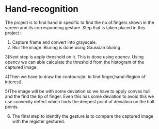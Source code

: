 # Hand-recognition
The project is to find hand in specific to find the no.of.fingers shown in the screen and its corresponding gesture.
Step that is taken placed in this project :

1) Capture frame and convert into grayscale.
2) Blur the image. Bluring is done using Gaussian bluring.

3)Next step is apply threshold on it. This is done using opencv. Using opencv we can able calculate the threshold from the histogram of the captured image.

4)Then we have to draw the contours(ie. to find finger,hand-Region of interest).

5)The image will be with some deviation so we have to apply convex hull and the find the tip of finger. Even this has some deviation to avoid this we use convexity defect which finds the deepest point of deviation on the hull points.


6) The final step to identify the gesture is to compare the captured image with the register gestured.

 
